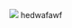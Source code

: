 <img src="https://github-readme-stats-sigma-five.vercel.app/api/top-langs/?username=R-Grigala&theme=tokyonight"/> hedwafawf
